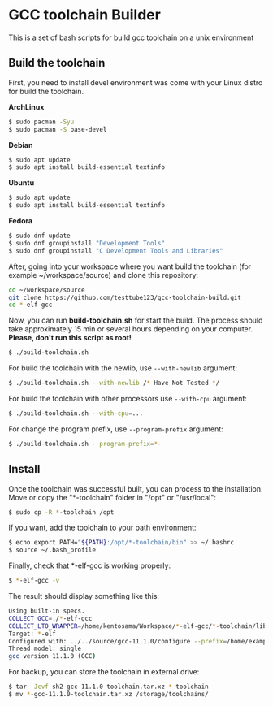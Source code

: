 # GCC toolchain Builder

This is a set of bash scripts for build gcc toolchain on a unix environment 
## Build the toolchain

First, you need to install devel environment was come with your Linux distro for build the toolchain. 

**ArchLinux**
```bash
$ sudo pacman -Syu
$ sudo pacman -S base-devel
```

**Debian**
```bash
$ sudo apt update
$ sudo apt install build-essential textinfo
```

**Ubuntu**
```bash
$ sudo apt update
$ sudo apt install build-essential textinfo
```

**Fedora**
```bash
$ sudo dnf update
$ sudo dnf groupinstall "Development Tools"
$ sudo dnf groupinstall "C Development Tools and Libraries"
```

After, going into your workspace where you want build the toolchain (for example ~/workspace/source) and clone this repository:

```bash
cd ~/workspace/source
git clone https://github.com/testtube123/gcc-toolchain-build.git
cd *-elf-gcc
```
Now, you can run **build-toolchain.sh** for start the build. The process should take approximately 15 min or several hours depending on your computer. **Please, don't run this script as root!**

```bash
$ ./build-toolchain.sh
```

For build the toolchain with the newlib, use `--with-newlib` argument:

```bash
$ ./build-toolchain.sh --with-newlib /* Have Not Tested */
```

For build the toolchain with other processors use `--with-cpu` argument:

```bash
$ ./build-toolchain.sh --with-cpu=...
```

For change the program prefix, use `--program-prefix` argument:

```bash
$ ./build-toolchain.sh --program-prefix=*-
```

## Install

Once the toolchain was successful built, you can process to the installation. Move or copy the "*-toolchain" folder in "/opt" or "/usr/local":

```bash
$ sudo cp -R *-toolchain /opt
```

If you want, add the toolchain to your path environment:

```bash
$ echo export PATH="${PATH}:/opt/*-toolchain/bin" >> ~/.bashrc
$ source ~/.bash_profile
```

Finally, check that *-elf-gcc is working properly:

```bash
$ *-elf-gcc -v
```

The result should display something like this:

```bash
Using built-in specs.
COLLECT_GCC=./*-elf-gcc
COLLECT_LTO_WRAPPER=/home/kentosama/Workspace/*-elf-gcc/*-toolchain/libexec/gcc/*-elf/11.1.0/lto-wrapper
Target: *-elf
Configured with: ../../source/gcc-11.1.0/configure --prefix=/home/example/Workspace/*-elf-gcc/*-toolchain --build=x86_64-pc-linux-gnu --host=x86_64-pc-linux-gnu --target=*-elf --program-prefix=*-elf- --enable-languages=c --enable-obsolete --enable-lto --disable-threads --disable-libmudflap --disable-libgomp --disable-nls --disable-werror --disable-libssp --disable-shared --disable-multilib --disable-libgcj --disable-libstdcxx --disable-gcov --without-headers --without-included-gettext --with-cpu=*
Thread model: single
gcc version 11.1.0 (GCC) 
```

For backup, you can store the toolchain in external drive:
```bash
$ tar -Jcvf sh2-gcc-11.1.0-toolchain.tar.xz *-toolchain
$ mv *-gcc-11.1.0-toolchain.tar.xz /storage/toolchains/
```
